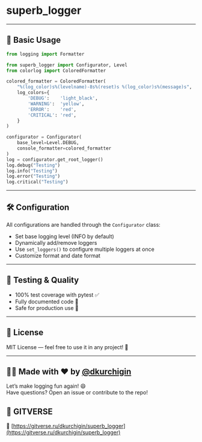 # superb_logger

---

## 🐍 Basic Usage

```python
from logging import Formatter

from superb_logger import Configurator, Level
from colorlog import ColoredFormatter

colored_formatter = ColoredFormatter(
    "%(log_color)s%(levelname)-8s%(reset)s %(log_color)s%(message)s",
    log_colors={
        'DEBUG':    'light_black',
        'WARNING':  'yellow',
        'ERROR':    'red',
        'CRITICAL': 'red',
    }
)

configurator = Configurator(
    base_level=Level.DEBUG, 
    console_formatter=colored_formatter
)
log = configurator.get_root_logger()
log.debug("Testing")
log.info("Testing")
log.error("Testing")
log.critical("Testing")
```

---

## 🛠️ Configuration

All configurations are handled through the `Configurator` class:

- Set base logging level (INFO by default)
- Dynamically add/remove loggers
- Use `set_loggers()` to configure multiple loggers at once
- Customize format and date format

---

## 🧪 Testing & Quality

- 100% test coverage with pytest ✅
- Fully documented code 📘
- Safe for production use 💼

---

## 📄 License

MIT License — feel free to use it in any project! 🎉

---

## 🧑‍💻 Made with ❤️ by [@dkurchigin](https://gitverse.ru/dkurchigin)

Let’s make logging fun again! 😄  
Have questions? Open an issue or contribute to the repo!

## 🐙 GITVERSE

🔗 [https://gitverse.ru/dkurchigin/superb_logger](https://gitverse.ru/dkurchigin/superb_logger)
